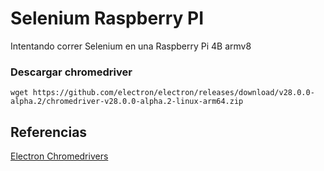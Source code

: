 # Selenium Raspberry PI
Intentando correr Selenium en una Raspberry Pi 4B armv8

### Descargar chromedriver

```
wget https://github.com/electron/electron/releases/download/v28.0.0-alpha.2/chromedriver-v28.0.0-alpha.2-linux-arm64.zip
```

## Referencias

[Electron Chromedrivers](https://github.com/electron/electron/releases)
